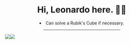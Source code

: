 
<h1 align='center'>Hi, Leonardo here. 👨‍💻</h1>

<div align="center">
<li> Can solve a Rubik's Cube if necessary.</li>
</div>
 
<div align="center">
<hr width="50%">
</div>
 
<div align="center" style="display: flex; flex-direction: row;">
 <img class="img" src="https://github-readme-stats.vercel.app/api?username=leonardogagliano&show_icons=true&theme=tokyonight" />
 <img class="img" src="https://github-readme-stats.vercel.app/api/top-langs/?username=leonardogagliano&theme=tokyonight&layout=compact" />
</div>
